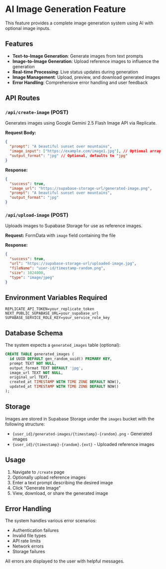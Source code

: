 # AI Image Generation Feature

This feature provides a complete image generation system using AI with optional image inputs.

## Features

- **Text-to-Image Generation**: Generate images from text prompts
- **Image-to-Image Generation**: Upload reference images to influence the generation
- **Real-time Processing**: Live status updates during generation
- **Image Management**: Upload, preview, and download generated images
- **Error Handling**: Comprehensive error handling and user feedback

## API Routes

### `/api/create-image` (POST)
Generates images using Google Gemini 2.5 Flash Image API via Replicate.

**Request Body:**
```json
{
  "prompt": "A beautiful sunset over mountains",
  "image_input": ["https://example.com/image1.jpg"], // Optional array of image URLs
  "output_format": "jpg" // Optional, defaults to "jpg"
}
```

**Response:**
```json
{
  "success": true,
  "image_url": "https://supabase-storage-url/generated-image.png",
  "prompt": "A beautiful sunset over mountains",
  "output_format": "jpg"
}
```

### `/api/upload-image` (POST)
Uploads images to Supabase Storage for use as reference images.

**Request:** FormData with `image` field containing the file

**Response:**
```json
{
  "success": true,
  "url": "https://supabase-storage-url/uploaded-image.jpg",
  "fileName": "user-id/timestamp-random.png",
  "size": 1024000,
  "type": "image/jpeg"
}
```

## Environment Variables Required

```env
REPLICATE_API_TOKEN=your_replicate_token
NEXT_PUBLIC_SUPABASE_URL=your_supabase_url
SUPABASE_SERVICE_ROLE_KEY=your_service_role_key
```

## Database Schema

The system expects a `generated_images` table (optional):

```sql
CREATE TABLE generated_images (
  id UUID DEFAULT gen_random_uuid() PRIMARY KEY,
  prompt TEXT NOT NULL,
  output_format TEXT DEFAULT 'jpg',
  image_url TEXT NOT NULL,
  original_url TEXT,
  created_at TIMESTAMP WITH TIME ZONE DEFAULT NOW(),
  updated_at TIMESTAMP WITH TIME ZONE DEFAULT NOW()
);
```

## Storage

Images are stored in Supabase Storage under the `images` bucket with the following structure:
- `{user_id}/generated-images/{timestamp}-{random}.png` - Generated images
- `{user_id}/{timestamp}-{random}.{ext}` - Uploaded reference images

## Usage

1. Navigate to `/create` page
2. Optionally upload reference images
3. Enter a text prompt describing the desired image
4. Click "Generate Image"
5. View, download, or share the generated image

## Error Handling

The system handles various error scenarios:
- Authentication failures
- Invalid file types
- API rate limits
- Network errors
- Storage failures

All errors are displayed to the user with helpful messages.
